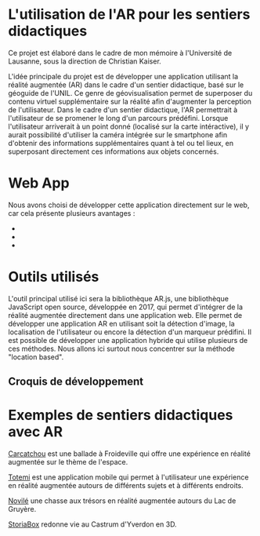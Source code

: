 # L'utilisation de l'AR pour les sentiers didactiques

Ce projet est élaboré dans le cadre de mon mémoire à l'Université de Lausanne, sous la direction de Christian Kaiser.

L'idée principale du projet est de développer une application utilisant la réalité augmentée (AR) dans le cadre d'un sentier didactique, basé sur le géoguide de l'UNIL. Ce genre de géovisualisation permet de superposer du contenu virtuel supplémentaire sur la réalité afin d'augmenter la perception de l'utilisateur. Dans le cadre d'un sentier didactique, l'AR permettrait à l'utilisateur de se promener le long d'un parcours prédéfini. Lorsque l'utilisateur arriverait à un point donné (localisé sur la carte intéractive), il y aurait possibilité d'utiliser la caméra intégrée sur le smartphone afin d'obtenir des informations supplémentaires quant à tel ou tel lieux, en superposant directement ces informations aux objets concernés.

# Web App

Nous avons choisi de développer cette application directement sur le web, car cela présente plusieurs avantages : 

*
*
*

# Outils utilisés

L'outil principal utilisé ici sera la bibliothèque AR.js, une bibliothèque JavaScript open source, développée en 2017, qui permet d'intégrer de la réalité augmentée directement dans une application web. Elle permet de développer une application AR en utilisant soit la détection d'image, la localisation de l'utilisateur ou encore la détection d'un marqueur prédifini. Il est possible de développer une application hybride qui utilise plusieurs de ces méthodes.
Nous allons ici surtout nous concentrer sur la méthode "location based".

## Croquis de développement

# Exemples de sentiers didactiques avec AR

[Carcatchou](https://carcatchou.cn-froideville.ch/desktop.html) est une ballade à Froideville qui offre une expérience en réalité augmentée sur le thème de l'espace.

[Totemi](https://totemi.ch/news/un-sentier-didactique-autour-dun-biotope/) est une application mobile qui permet à l'utilisateur une expérience en réalité augmentée autours de différents sujets et à différents endroits.

[Novilé](https://www.fribourgregion.ch/fr/la-gruyere/sport-plein-air/novile-lac-de-la-gruyere-en-realite-augmentee/) une chasse aux trésors en réalité augmentée autours du Lac de Gruyère.

[StoriaBox](https://www.loisirs.ch/loisirs/21386/storiabox-castrum-d-yverdon) redonne vie au Castrum d'Yverdon en 3D.





